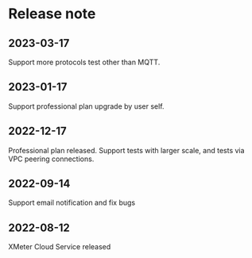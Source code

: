 # Release note

## 2023-03-17

Support more protocols test other than MQTT.

## 2023-01-17

Support professional plan upgrade by user self.

## 2022-12-17

Professional plan released. Support tests with larger scale, and tests via VPC peering connections.

## 2022-09-14

Support email notification and fix bugs

## 2022-08-12

XMeter Cloud Service released